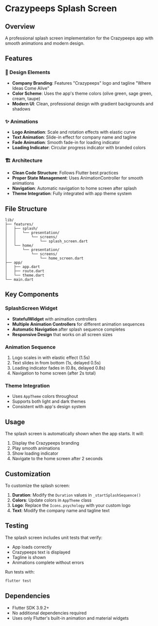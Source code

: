 # Crazypeeps Splash Screen

## Overview
A professional splash screen implementation for the Crazypeeps app with smooth animations and modern design.

## Features

### 🎨 Design Elements
- **Company Branding**: Features "Crazypeeps" logo and tagline "Where Ideas Come Alive"
- **Color Scheme**: Uses the app's theme colors (olive green, sage green, cream, taupe)
- **Modern UI**: Clean, professional design with gradient backgrounds and shadows

### ✨ Animations
- **Logo Animation**: Scale and rotation effects with elastic curve
- **Text Animation**: Slide-in effect for company name and tagline
- **Fade Animation**: Smooth fade-in for loading indicator
- **Loading Indicator**: Circular progress indicator with branded colors

### 🏗️ Architecture
- **Clean Code Structure**: Follows Flutter best practices
- **Proper State Management**: Uses AnimationController for smooth animations
- **Navigation**: Automatic navigation to home screen after splash
- **Theme Integration**: Fully integrated with app theme system

## File Structure
```
lib/
├── features/
│   ├── splash/
│   │   └── presentation/
│   │       └── screens/
│   │           └── splash_screen.dart
│   └── home/
│       └── presentation/
│           └── screens/
│               └── home_screen.dart
├── app/
│   ├── app.dart
│   ├── route.dart
│   └── theme.dart
└── main.dart
```

## Key Components

### SplashScreen Widget
- **StatefulWidget** with animation controllers
- **Multiple Animation Controllers** for different animation sequences
- **Automatic Navigation** after splash sequence completes
- **Responsive Design** that works on all screen sizes

### Animation Sequence
1. Logo scales in with elastic effect (1.5s)
2. Text slides in from bottom (1s, delayed 0.5s)
3. Loading indicator fades in (0.8s, delayed 0.8s)
4. Navigation to home screen (after 2s total)

### Theme Integration
- Uses `AppTheme` colors throughout
- Supports both light and dark themes
- Consistent with app's design system

## Usage
The splash screen is automatically shown when the app starts. It will:
1. Display the Crazypeeps branding
2. Play smooth animations
3. Show loading indicator
4. Navigate to the home screen after 2 seconds

## Customization
To customize the splash screen:
1. **Duration**: Modify the `Duration` values in `_startSplashSequence()`
2. **Colors**: Update colors in `AppTheme` class
3. **Logo**: Replace the `Icons.psychology` with your custom logo
4. **Text**: Modify the company name and tagline text

## Testing
The splash screen includes unit tests that verify:
- App loads correctly
- Crazypeeps text is displayed
- Tagline is shown
- Animations complete without errors

Run tests with:
```bash
flutter test
```

## Dependencies
- Flutter SDK 3.9.2+
- No additional dependencies required
- Uses only Flutter's built-in animation and material widgets
